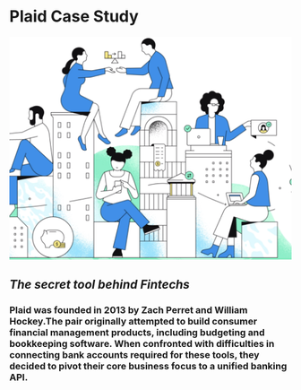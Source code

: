 # Plaid Case Study 
![markdown-image](plaidimage.png)

## *The secret tool behind Fintechs*
### Plaid was founded in 2013 by Zach Perret and William Hockey.The pair originally attempted to build consumer financial management products, including budgeting and bookkeeping software. When confronted with difficulties in connecting bank accounts required for these tools, they decided to pivot their core business focus to a unified banking API.


